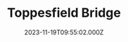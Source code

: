 ---
date: 2023-11-19T09:55:02.000Z
title: Toppesfield Bridge
latitude: 52.04077641340885
longitude: 0.9519222660170001
category: checkin
---